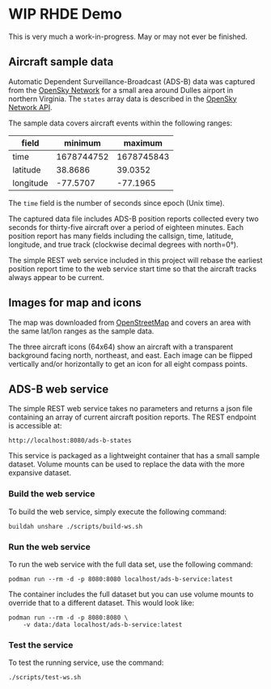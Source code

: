 # WIP RHDE Demo 
This is very much a work-in-progress. May or may not ever be finished.

## Aircraft sample data
Automatic Dependent Surveillance-Broadcast (ADS-B) data was captured
from the [OpenSky Network](https://opensky-network.org/) for a small
area around Dulles airport in northern Virginia.  The
`states` array data is described in the [OpenSky Network
API](https://openskynetwork.github.io/opensky-api/rest.html#id4).

The sample data covers aircraft events within the following ranges:

| field     | minimum    | maximum    |
| -----     | -------    | -------    |
| time      | 1678744752 | 1678745843 |
| latitude  |  38.8686   |  39.0352   |
| longitude | -77.5707   | -77.1965   |

The `time` field is the number of seconds since epoch (Unix time).

The captured data file includes ADS-B position reports collected
every two seconds for thirty-five aircraft over a period of eighteen
minutes. Each position report has many fields including the callsign,
time, latitude, longitude, and true track (clockwise decimal degrees
with north=0&deg;).

The simple REST web service included in this project will rebase
the earliest position report time to the web service start time so
that the aircraft tracks always appear to be current.

## Images for map and icons
The map was downloaded from [OpenStreetMap](https://www.openstreetmap.org/)
and covers an area with the same lat/lon ranges as the sample data.

The three aircraft icons (64x64) show an aircraft with a transparent
background facing north, northeast, and east. Each image can be
flipped vertically and/or horizontally to get an icon for all eight
compass points.

## ADS-B web service
The simple REST web service takes no parameters and returns a json
file containing an array of current aircraft position reports. The
REST endpoint is accessible at:

    http://localhost:8080/ads-b-states

This service is packaged as a lightweight container that has a small
sample dataset. Volume mounts can be used to replace the data with
the more expansive dataset.

### Build the web service
To build the web service, simply execute the following command:

    buildah unshare ./scripts/build-ws.sh

### Run the web service
To run the web service with the full data set, use the following
command:

    podman run --rm -d -p 8080:8080 localhost/ads-b-service:latest

The container includes the full dataset but you can use volume
mounts to override that to a different dataset. This would look
like:

    podman run --rm -d -p 8080:8080 \
        -v data:/data localhost/ads-b-service:latest

### Test the service
To test the running service, use the command:

    ./scripts/test-ws.sh

